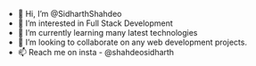 - 👋 Hi, I’m @SidharthShahdeo
- 👀 I’m interested in Full Stack Development
- 🌱 I’m currently learning many latest technologies
- 💞️ I’m looking to collaborate on any web development projects.
- 📫 Reach me on insta - @shahdeosidharth



